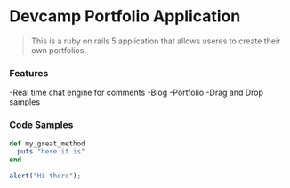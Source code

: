 # Devcamp Portfolio Application

>This is a ruby on rails 5 application that allows useres to create their own portfolios. 

### Features

-Real time chat engine for comments
-Blog
-Portfolio
-Drag and Drop samples

### Code Samples

```ruby
def my_great_method
  puts "here it is"
end
```

```javascript
alert("Hi there");
```
